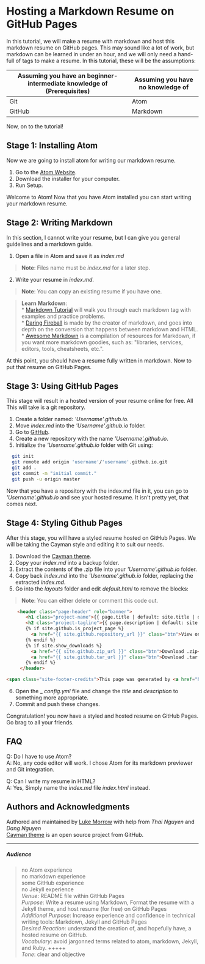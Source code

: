 # Hosting a Markdown Resume on GitHub Pages
In this tutorial, we will make a resume with markdown and host this markdown resume on GitHub pages. This may sound like a lot of work, but markdown can be learned in under an hour, and we will only need a hand-full of tags to make a resume. In this tutorial, these will be the assumptions:  

| Assuming you have an beginner-intermediate knowledge of (Prerequisites) | Assuming you have no knowledge of |  
|---|---|  
| Git  |  Atom |  
| GitHub | Markdown |  

Now, on to the tutorial!

## Stage 1: Installing Atom
Now we are going to install atom for writing our markdown resume.
1. Go to the [Atom Website](https://atom.io/).
2. Download the installer for your computer.
3. Run Setup.  

Welcome to Atom!
Now that you have Atom installed you can start writing your markdown resume.

## Stage 2: Writing Markdown
In this section, I cannot write your resume, but I can give you general guidelines and a markdown guide.
1. Open a file in Atom and save it as _index.md_
  >**Note**: Files name must be _index.md_ for a later step.

2. Write your resume in _index.md_.
  >**Note**: You can copy an existing resume if you have one.  

  >**Learn Markdown**:  
      * [Markdown Tutorial](https://www.markdowntutorial.com/) will walk you through each markdown tag with examples and practice problems.  
      * [Daring Fireball](https://daringfireball.net/projects/markdown/basics) is made by the creator of markdown, and goes into depth on the conversion that happens between markdown and HTML.  
      * [Awesome Markdown](https://github.com/mundimark/awesome-markdown) is a compilation of resources for Markdown, if you want more markdown goodies, such as: "libraries, services, editors, tools, cheatsheets, etc.".

At this point, you should have a resume fully written in markdown. Now to put that resume on GitHub Pages.

## Stage 3: Using GitHub Pages
This stage will result in a hosted version of your resume online for free. All This will take is a git repository.
1. Create a folder named: _'Username'.github.io_.
2. Move _index.md_ into the _'Username'.github.io_ folder.
3. Go to [GitHub](https://github.com/).
4. Create a new repository with the name _'Username'.github.io_.
5. Initialize the _'Username'.github.io_ folder with Git using:  

```bash
  git init
  git remote add origin 'username'/'username'.github.io.git
  git add .
  git commit -m "initial commit."
  git push -u origin master
```

Now that you have a repository with the index.md file in it, you can go to _'Username'.github.io_ and see your hosted resume. It isn't pretty yet, that comes next.

## Stage 4: Styling Github Pages
After this stage, you will have a styled resume hosted on GitHub Pages. We will be taking the Cayman style and editing it to suit our needs.  
1. Download the [Cayman theme](https://pages-themes.github.io/cayman/).
2. Copy your _index.md_ into a backup folder.
3. Extract the contents of the .zip file into your _'Username'.github.io_ folder.
4. Copy back _index.md_ into the _'Username'.github.io_ folder, replacing the extracted _index.md_.
5. Go into the _layouts_ folder and edit _default.html_ to remove the blocks:
>**Note**: You can either delete or comment this code out.

```html
    <header class="page-header" role="banner">
       <h1 class="project-name">{{ page.title | default: site.title | default: site.github.repository_name }}</h1>
       <h2 class="project-tagline">{{ page.description | default: site.description | default: site.github.project_tagline }}</h2>
       {% if site.github.is_project_page %}
         <a href="{{ site.github.repository_url }}" class="btn">View on GitHub</a>
       {% endif %}
       {% if site.show_downloads %}
         <a href="{{ site.github.zip_url }}" class="btn">Download .zip</a>
         <a href="{{ site.github.tar_url }}" class="btn">Download .tar.gz</a>
       {% endif %}
     </header>
   ```
   ```html
   <span class="site-footer-credits">This page was generated by <a href="https://pages.github.com">GitHub Pages</a>.</span>
   ```
6. Open the _ _config.yml_ file and change the _title_ and _description_ to something more appropriate.  
7. Commit and push these changes.

Congratulation! you now have a styled and hosted resume on GitHub Pages. Go brag to all your friends.

## FAQ
  Q: Do I have to use Atom?   
  A: No, any code editor will work. I chose Atom for its markdown previewer and Git integration.

  Q: Can I write my resume in HTML?  
  A: Yes, Simply name the _index.md_ file _index.html_ instead.

## Authors and Acknowledgments
Authored and maintained by [Luke Morrow](https://github.com/LukeBMorrow/) with help from _Thai Nguyen_ and _Dang Nguyen_  
[Cayman theme](https://github.com/pages-themes/cayman) is an open source project from GitHub.
___

##### Audience
>no Atom experience  
  no markdown experience  
  some GitHub experience  
  no Jekyll experience    
  _Venue_: README file within GitHub Pages  
  _Purpose_: Write a resume using Markdown, Format the resume with a Jekyll theme, and host resume (for free) on GitHub Pages  
  _Additional Purpose_: Increase experience and confidence in technical writing tools: Markdown, Jekyll and GitHub Pages  
  _Desired Reaction_: understand the creation of, and hopefully have, a hosted resume on GitHub.  
  _Vocabulary_: avoid jargonned terms related to atom, markdown, Jekyll, and Ruby. +++++  
  _Tone_: clear and objective  
